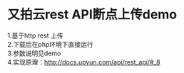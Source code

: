 # 又拍云rest API断点上传demo

1.基于http rest 上传<br/>
2.下载后在php环境下直接运行<br/>
3.参数说明见demo<br/>
4.实现原理：http://docs.upyun.com/api/rest_api/#_8<br/>
